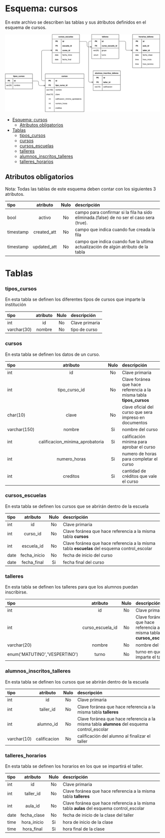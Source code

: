 # Esquema: cursos

En este archivo se describen las tablas y sus átributos definidos en el esquema de cursos.

![](./cursos.svg)

- [Esquema: cursos](#esquema-cursos)
  - [Atributos obligatorios](#atributos-obligatorios)
- [Tablas](#tablas)
  - [tipos_cursos](#tipos_cursos)
  - [cursos](#cursos)
  - [cursos_escuelas](#cursos_escuelas)
  - [talleres](#talleres)
  - [alumnos_inscritos_talleres](#alumnos_inscritos_talleres)
  - [talleres_horarios](#talleres_horarios)

## Atributos obligatorios

Nota: Todas las tablas de este esquema deben contar con los siguientes 3 atributos.

| tipo      |  atributo   | Nulo | descripción                                                                              |
| :-------- | :---------: | :--: | :--------------------------------------------------------------------------------------- |
| bool      |   activo    |  No  | campo para confirmar si la fila ha sido eliminada.(false) de no ser el caso sera (true). |
| timestamp | created_att |  No  | campo que indica cuando fue creada la fila                                               |
| timestamp | updated_att |  No  | campo que indica cuando fue la ultima actualización de algún atributo de la tabla        |

# Tablas

### tipos_cursos

En esta tabla se definen los diferentes tipos de cursos que imparte la institución

| tipo        | atributo | Nulo | descripción    |
| :---------- | :------: | :--: | :------------- |
| int         |    id    |  No  | Clave primaria |
| varchar(30) |  nombre  |  No  | tipo de curso  |

### cursos

En esta tabla se definen los datos de un curso.

| tipo         |            atributo             | Nulo | descripción                                                         |
| :----------- | :-----------------------------: | :--: | :------------------------------------------------------------------ |
| int          |               id                |  No  | Clave primaria                                                      |
| int          |          tipo_curso_id          |  No  | Clave foránea que hace referencia a la misma tabla **tipos_cursos** |
| char(10)     |              clave              |  No  | clave oficial del curso que sera impreso en documentos              |
| varchar(150) |             nombre              |  Si  | nombre del curso                                                    |
| int          | calificacion_minima_aprobatoria |  Si  | calificación minima para aprobar el curso                           |
| int          |          numero_horas           |  Si  | numero de horas para completar el curso                             |
| int          |            creditos             |  Si  | cantidad de créditos que vale el curso                              |

### cursos_escuelas

En esta tabla se definen los cursos que se abrirán dentro de la escuela

| tipo |   atributo   | Nulo | descripción                                                                                 |
| :--- | :----------: | :--: | :------------------------------------------------------------------------------------------ |
| int  |      id      |  No  | Clave primaria                                                                              |
| int  |   curso_id   |  No  | Clave foránea que hace referencia a la misma tabla **cursos**                               |
| int  |  escuela_id  |  No  | Clave foránea que hace referencia a la misma tabla **escuelas** del esquema control_escolar |
| date | fecha_inicio |  No  | fecha de inicio del curso                                                                   |
| date | fecha_final  |  Si  | fecha final del curso                                                                       |

### talleres

En esta tabla se definen los talleres para que los alumnos puedan inscribirse.

| tipo                          |     atributo     | Nulo | descripción                                                            |
| :---------------------------- | :--------------: | :--: | :--------------------------------------------------------------------- |
| int                           |        id        |  No  | Clave primaria                                                         |
| int                           | curso_escuela_id |  No  | Clave foránea que hace referencia a la misma tabla **cursos_escuelas** |
| varchar(20)                   |      nombre      |  No  | nombre del taller                                                      |
| enum('MATUTINO','VESPERTINO') |      turno       |  No  | turno en que se imparte el taller                                      |

### alumnos_inscritos_talleres

En esta tabla se definen los cursos que se abrirán dentro de la escuela

| tipo        |   atributo   | Nulo | descripción                                                                                |
| :---------- | :----------: | :--: | :----------------------------------------------------------------------------------------- |
| int         |      id      |  No  | Clave primaria                                                                             |
| int         |  taller_id   |  No  | Clave foránea que hace referencia a la misma tabla **talleres**                            |
| int         |  alumno_id   |  No  | Clave foránea que hace referencia a la misma tabla **alumnos** del esquema control_escolar |
| varchar(10) | calificacion |  No  | calificación del alumno al finalizar el taller                                             |

### talleres_horarios

En esta tabla se definen los horarios en los que se impartirá el taller.

| tipo |  atributo   | Nulo | descripción                                                                              |
| :--- | :---------: | :--: | :--------------------------------------------------------------------------------------- |
| int  |     id      |  No  | Clave primaria                                                                           |
| int  |  taller_id  |  No  | Clave foránea que hace referencia a la misma tabla **talleres**                          |
| int  |   aula_id   |  No  | Clave foránea que hace referencia a la misma tabla **aulas** del esquema control_escolar |
| date | fecha_clase |  No  | fecha de inicio de la clase del taller                                                   |
| time | hora_inicio |  Si  | hora de inicio de la clase                                                               |
| time | hora_final  |  Si  | hora final de la clase                                                                   |
